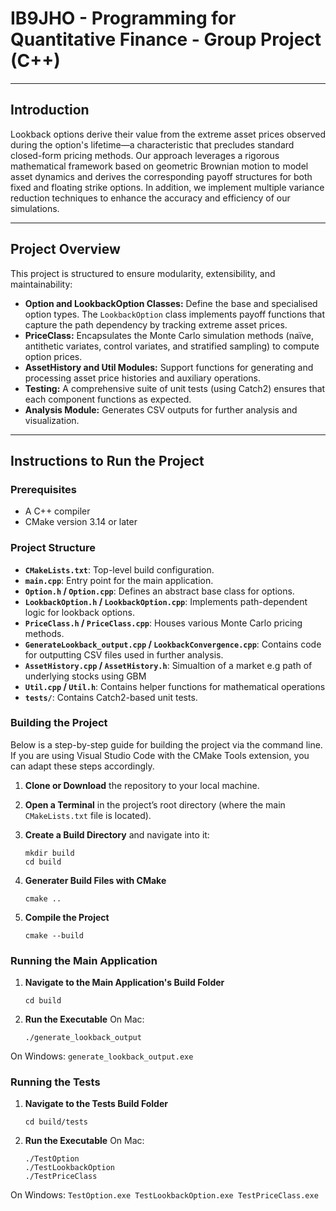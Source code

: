 # IB9JHO - Programming for Quantitative Finance - Group Project (C++)

***

## Introduction
 Lookback options derive their value from the extreme asset prices observed during the option's lifetime—a characteristic that precludes standard closed-form pricing methods. Our approach leverages a rigorous mathematical framework based on geometric Brownian motion to model asset dynamics and derives the corresponding payoff structures for both fixed and floating strike options. In addition, we implement multiple variance reduction techniques to enhance the accuracy and efficiency of our simulations.

***

## Project Overview

This project is structured to ensure modularity, extensibility, and maintainability:
- **Option and LookbackOption Classes:** Define the base and specialised option types. The `LookbackOption` class implements payoff functions that capture the path dependency by tracking extreme asset prices.
- **PriceClass:** Encapsulates the Monte Carlo simulation methods (naïve, antithetic variates, control variates, and stratified sampling) to compute option prices.
- **AssetHistory and Util Modules:** Support functions for generating and processing asset price histories and auxiliary operations.
- **Testing:** A comprehensive suite of unit tests (using Catch2) ensures that each component functions as expected.
- **Analysis Module:** Generates CSV outputs for further analysis and visualization.

***

## Instructions to Run the Project

### Prerequisites
- A C++ compiler
- CMake version 3.14 or later

###  Project Structure

- **`CMakeLists.txt`**: Top-level build configuration.
- **`main.cpp`**: Entry point for the main application.
- **`Option.h` / `Option.cpp`**: Defines an abstract base class for options.
- **`LookbackOption.h` / `LookbackOption.cpp`**: Implements path-dependent logic for lookback options.
- **`PriceClass.h` / `PriceClass.cpp`**: Houses various Monte Carlo pricing methods.
- **`GenerateLookback_output.cpp` / `LookbackConvergence.cpp`**: Contains code for outputting CSV files used in further analysis.
- **`AssetHistory.cpp` / `AssetHistory.h`**: Simualtion of a market e.g path of underlying stocks using GBM
- **`Util.cpp` / `Util.h`**: Contains helper functions for mathematical operations
- **`tests/`**: Contains Catch2-based unit tests.


### Building the Project

Below is a step-by-step guide for building the project via the command line. If you are using Visual Studio Code with the CMake Tools extension, you can adapt these steps accordingly.

1. **Clone or Download** the repository to your local machine.

2. **Open a Terminal** in the project’s root directory (where the main `CMakeLists.txt` file is located).

3. **Create a Build Directory** and navigate into it:
   ```
   mkdir build
   cd build
   ```

4. **Generater Build Files with CMake** 
    ```
    cmake ..
    ```

5. **Compile the Project**
    ```
    cmake --build
    ```

### Running the Main Application

1. **Navigate to the Main Application's Build Folder**
    ```
    cd build
    ```

2. **Run the Executable**
On Mac:
    ```
    ./generate_lookback_output
    ```

On Windows:
    ```
    generate_lookback_output.exe
    ```


### Running the Tests

1. **Navigate to the Tests Build Folder**
    ```
    cd build/tests
    ```
2. **Run the Executable**
On Mac:
    ```
    ./TestOption
    ./TestLookbackOption
    ./TestPriceClass
    ```

On Windows:
    ```
    TestOption.exe
    TestLookbackOption.exe
    TestPriceClass.exe
    ```






